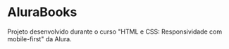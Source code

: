 # AluraBooks
Projeto desenvolvido durante o curso "HTML e CSS: Responsividade com mobile-first" da Alura.
